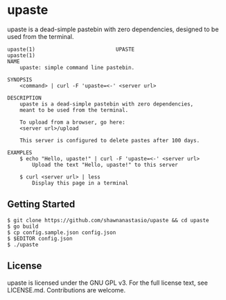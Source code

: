 upaste
======
upaste is a dead-simple pastebin with zero dependencies, designed to be used from the terminal.

```
upaste(1)                          UPASTE                          upaste(1)
NAME
    upaste: simple command line pastebin.

SYNOPSIS
    <command> | curl -F 'upaste=<-' <server url>

DESCRIPTION
    upaste is a dead-simple pastebin with zero dependencies,
    meant to be used from the terminal.

    To upload from a browser, go here:
    <server url>/upload

    This server is configured to delete pastes after 100 days.

EXAMPLES
    $ echo "Hello, upaste!" | curl -F 'upaste=<-' <server url>
        Upload the text "Hello, upaste!" to this server

    $ curl <server url> | less
        Display this page in a terminal

```

Getting Started
---------------
```
$ git clone https://github.com/shawnanastasio/upaste && cd upaste
$ go build
$ cp config.sample.json config.json
$ $EDITOR config.json
$ ./upaste
```

License
-------
upaste is licensed under the GNU GPL v3. For the full license text, see LICENSE.md.
Contributions are welcome.
